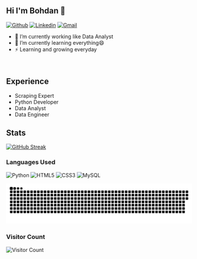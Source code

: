 <h2 align="left"> Hi I'm Bohdan 👋 </h2>

[![Github](https://img.shields.io/badge/-Github-000?&logo=Github&logoColor=white)](https://github.com/codeberrypro)
[![Linkedin](https://img.shields.io/badge/-LinkedIn-blue?&logo=Linkedin&logoColor=white)](https://www.linkedin.com/in/bogdan-gorvat/)
[![Gmail](https://img.shields.io/badge/-Gmail-c14438?&logo=Gmail&logoColor=white)](mailto:codeberry1994@gmail.com)

- 🔭 I’m currently working like Data Analyst
- 🌱 I’m currently learning everything😄
- ⚡ Learning and growing everyday

<br/>

## Experience
 - Scraping Expert
 - Python Developer
 - Data Analyst
 - Data Engineer 
   
## Stats
[![GitHub Streak](https://github-readme-streak-stats.herokuapp.com?user=codeberrypro&theme=dark&hide_border=)](https://git.io/streak-stats)

### Languages Used
![Python](https://img.shields.io/badge/python-3670A0?style=for-the-badge&logo=python&logoColor=ffdd54)
![HTML5](https://img.shields.io/badge/html5-%23E34F26.svg?style=for-the-badge&logo=html5&logoColor=white)
![CSS3](https://img.shields.io/badge/css3-%231572B6.svg?style=for-the-badge&logo=css3&logoColor=white)
![MySQL](https://img.shields.io/badge/mysql-%2300f.svg?style=for-the-badge&logo=mysql&logoColor=white)

<p align="center">
  <img src="https://github.com/midnightbot/midnightbot/raw/output/github-contribution-grid-snake.svg" alt="snake"></center>
</p>

### Visitor Count
![Visitor Count](https://profile-counter.glitch.me/{codeberrypro}/count.svg)
